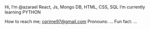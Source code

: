 Hi, I’m @azarael
React, Js, Mongo DB, HTML, CSS, SQL
I’m currently learning PYTHON 

How to reach me; cprime97@gmail.com
Pronouns: ...
Fun fact: ...

<!---
azarael01/azarael01 is a ✨ special ✨ repository because its `README.md` (this file) appears on your GitHub profile.
You can click the Preview link to take a look at your changes.
--->
